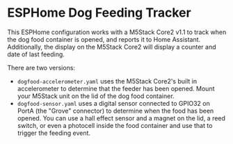 # ESPHome Dog Feeding Tracker

This ESPHome configuration works with a M5Stack Core2 v1.1 to track when the dog food container is opened, and reports it to Home Assistant. Additionally, the display on the M5Stack Core2 will display a counter and date of last feeding.

There are two versions:

- `dogfood-accelerometer.yaml` uses the M5Stack Core2's built in accelerometer to determine that the feeder has been opened. Mount your M5Stack unit on the lid of the dog food container.
- `dogfood-sensor.yaml` uses a digital sensor connected to GPIO32 on PortA (the "Grove" connector) to determine when the food has been opened. You can use a hall effect sensor and a magnet on the lid, a reed switch, or even a photocell inside the food container and use that to trigger the feeding event.
